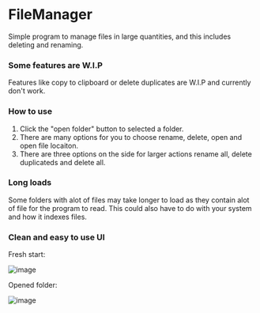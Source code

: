 # FileManager
Simple program to manage files in large quantities, and this includes deleting and renaming.
### Some features are W.I.P
Features like copy to clipboard or delete duplicates are W.I.P and currently don't work.
### How to use
1. Click the "open folder" button to selected a folder.
2. There are many options for you to choose rename, delete, open and open file locaiton.
3. There are three options on the side for larger actions rename all, delete duplicateds and delete all.
### Long loads
Some folders with alot of files may take longer to load as they contain alot of file for the program to read. This could also have to do with your system and how it indexes files.
### Clean and easy to use UI
Fresh start:

![image](https://user-images.githubusercontent.com/38990407/127236438-f356d504-4f12-4365-ae15-a52f6e30b35f.png)

Opened folder:

![image](https://user-images.githubusercontent.com/38990407/127236531-a17bc637-8fa0-44ff-a7d6-cfb3301355c9.png)
